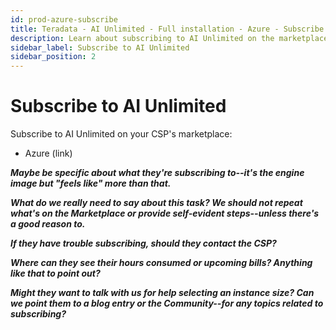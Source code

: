 ```yaml
---
id: prod-azure-subscribe
title: Teradata - AI Unlimited - Full installation - Azure - Subscribe
description: Learn about subscribing to AI Unlimited on the marketplace.
sidebar_label: Subscribe to AI Unlimited
sidebar_position: 2
---
```


# Subscribe to AI Unlimited

Subscribe to AI Unlimited on your CSP's marketplace:
- Azure (link)

***Maybe be specific about what they're subscribing to--it's the engine image but "feels like" more than that.***
 
***What do we really need to say about this task? We should not repeat what's on the Marketplace or provide self-evident steps--unless there's a good reason to.***
 
***If they have trouble subscribing, should they contact the CSP?***
  
***Where can they see their hours consumed or upcoming bills? Anything like that to point out?***
 
***Might they want to talk with us for help selecting an instance size? Can we point them to a blog entry or the Community--for any topics related to subscribing?***
 
